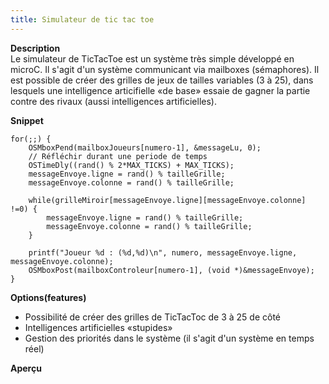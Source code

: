 ```yaml
---
title: Simulateur de tic tac toe
---
```


**Description**  
Le simulateur de TicTacToe est un système très simple développé en microC. Il s'agit d'un système communicant via mailboxes (sémaphores). Il est possible de créer des grilles de jeux de tailles variables (3 à 25), dans lesquels une intelligence articifielle «de base» essaie de gagner la partie contre des rivaux (aussi intelligences artificielles).

**Snippet**
<pre><code class="language-cpp line-numbers">for(;;) {
    OSMboxPend(mailboxJoueurs[numero-1], &messageLu, 0);
    // Réfléchir durant une periode de temps
    OSTimeDly((rand() % 2*MAX_TICKS) + MAX_TICKS);
    messageEnvoye.ligne = rand() % tailleGrille;
    messageEnvoye.colonne = rand() % tailleGrille;
    
    while(grilleMiroir[messageEnvoye.ligne][messageEnvoye.colonne] !=0) {
        messageEnvoye.ligne = rand() % tailleGrille;
        messageEnvoye.colonne = rand() % tailleGrille;
    }
    
    printf("Joueur %d : (%d,%d)\n", numero, messageEnvoye.ligne, messageEnvoye.colonne);
    OSMboxPost(mailboxControleur[numero-1], (void *)&messageEnvoye);
}
</code></pre>

**Options(features)**
*   Possibilité de créer des grilles de TicTacToc de 3 à 25 de côté
*   Intelligences artificielles «stupides»
*   Gestion des priorités dans le système (il s'agit d'un système en temps réel)

**Aperçu**

